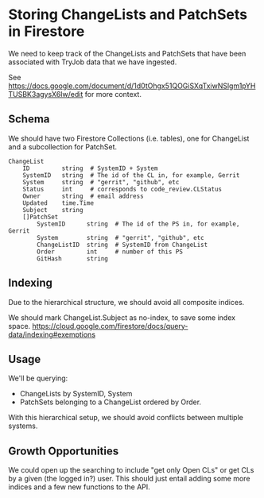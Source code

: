 Storing ChangeLists and PatchSets in Firestore
==============================================

We need to keep track of the ChangeLists and PatchSets that have been associated
with TryJob data that we have ingested.

See https://docs.google.com/document/d/1d0tOhgx51QOGiSXqTxiwNSlgm1pYHTUSBK3agysX6Iw/edit
for more context.

Schema
------

We should have two Firestore Collections (i.e. tables), one for ChangeList
and a subcollection for PatchSet.

	ChangeList
		ID         string  # SystemID + System
		SystemID   string  # The id of the CL in, for example, Gerrit
		System     string  # "gerrit", "github", etc
		Status     int     # corresponds to code_review.CLStatus
		Owner      string  # email address
		Updated    time.Time
		Subject    string
		[]PatchSet
			SystemID      string  # The id of the PS in, for example, Gerrit
			System        string  # "gerrit", "github", etc
			ChangeListID  string  # SystemID from ChangeList
			Order         int     # number of this PS
			GitHash       string

Indexing
--------
Due to the hierarchical structure, we should avoid all composite indices.

We should mark ChangeList.Subject as no-index, to save some index space.
<https://cloud.google.com/firestore/docs/query-data/indexing#exemptions>

Usage
-----
We'll be querying:
 - ChangeLists by SystemID, System
 - PatchSets belonging to a ChangeList ordered by Order.

With this hierarchical setup, we should avoid conflicts
between multiple systems.

Growth Opportunities
-------------------

We could open up the searching to include "get only Open CLs" or get CLs by
a given (the logged in?) user.  This should just entail adding some more
indices and a few new functions to the API.